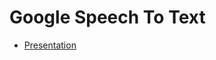 # Google Speech To Text

* [Presentation](https://github.com/leonardomenti/google_speech_to_text/blob/main/presentation.pdf)
